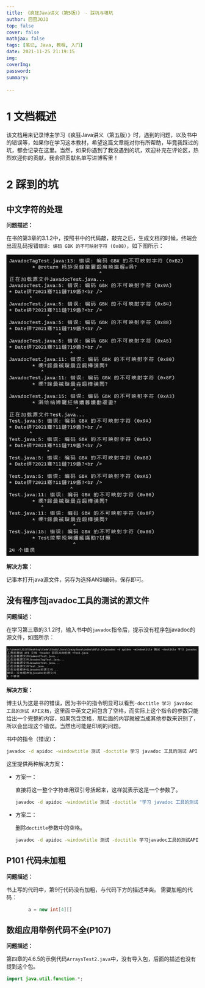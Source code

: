 ```yaml
---
title: 《疯狂Java讲义（第5版）》 - 踩坑与填坑
author: 囧囧JOJO
top: false
cover: false
mathjax: false
tags: [笔记, Java, 教程, 入门]
date: 2021-11-25 21:19:15
img:
coverImg:
password:
summary:

---
```


# 1 文档概述

该文档用来记录博主学习《疯狂Java讲义（第五版）》时，遇到的问题，以及书中的错误等，如果你在学习这本教材，希望这篇文章能对你有所帮助，毕竟我踩过的坑，都会记录在这里。当然，如果你遇到了我没遇到的坑，欢迎补充在评论区，热烈欢迎你的贡献，我会把贡献名单写进博客里！



# 2 踩到的坑

## 中文字符的处理

**问题描述：**

在书的第3章的3.1.2中，按照书中的代码敲，敲完之后，生成文档的时候，终端会出现乱码报错`错误: 编码 GBK 的不可映射字符 (0x88)`，如下图所示：

![](/assets/images/EAswvY27K/1637398183205.png)

**解决方案：**

记事本打开java源文件，另存为选择ANSI编码，保存即可。



## 没有程序包javadoc工具的测试的源文件

**问题描述：**

在学习第三章的3.1.2时，输入书中的`javadoc`指令后，提示没有程序包javadoc的源文件，如图所示：

![](/assets/images/EAswvY27K/1637398212789.png)

**解决方案：**

博主认为这是书的错误，因为书中的指令明显可以看到`-doctitle 学习 javadoc 工具的测试 API文档`，这里面中英文之间包含了空格，而实际上这个指令的参数只能给出一个完整的内容，如果包含空格，那后面的内容就被当成其他参数来识别了，所以会出现这个错误。当然也可能是印刷的问题。

书中的指令（错误）：

```bash
javadoc -d apidoc -windowtitle 测试 -doctitle 学习 javadoc 工具的测试 API 文档 -header 我的类 *Test.java
```

这里提供两种解决方案：

- 方案一：

  直接将这一整个字符串用双引号括起来，这样就表示这是一个参数了。

  ```bash
  javadoc -d apidoc -windowtitle 测试 -doctitle "学习 javadoc 工具的测试 API 文档" -header 囧囧JOJO的类 *Test.java
  ```

- 方案二：

  删除`doctitle`参数中的空格。

  ```bash
  javadoc -d apidoc -windowtitle 测试 -doctitle 学习javadoc工具的测试API文档" -header 囧囧JOJO的类 *Test.java
  ```

## P101 代码未加粗

**问题描述：**

书上写的代码中，第9行代码没有加粗，与代码下方的描述冲突。
需要加粗的代码：
```java
        a = new int[4][]
```

## 数组应用举例代码不全(P107)

**问题描述：**

第四章的4.6.5的示例代码`ArraysTest2.java`中，没有导入包，后面的描述也没有提到这个包。

```java
import java.util.function.*;
```

  
